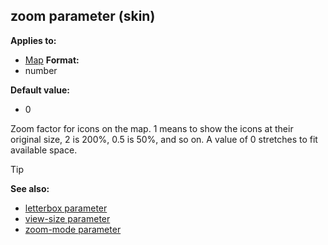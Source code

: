 ## zoom parameter (skin)


**Applies to:**
+   [Map](/ref/skin/control/map.md) 
**Format:**
+   number

**Default value:**
+   0


Zoom factor for icons on the map. 1 means to show the icons at
their original size, 2 is 200%, 0.5 is 50%, and so on. A value of 0
stretches to fit available space.

> [!TIP] 
> **See also:**
> +   [letterbox parameter](/ref/skin/param/letterbox.md) 
> +   [view-size parameter](/ref/skin/param/view-size.md) 
> +   [zoom-mode parameter](/ref/skin/param/zoom-mode.md) 